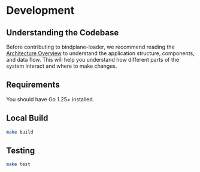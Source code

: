 # Development

## Understanding the Codebase

Before contributing to bindplane-loader, we recommend reading the [Architecture Overview](/docs/architecture.md) to understand the application structure, components, and data flow. This will help you understand how different parts of the system interact and where to make changes.

## Requirements

You should have Go 1.25+ installed.

## Local Build

```bash
make build
```

## Testing

```bash
make test
```
